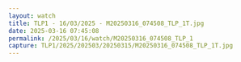 ```yaml
---
layout: watch
title: TLP1 - 16/03/2025 - M20250316_074508_TLP_1T.jpg
date: 2025-03-16 07:45:08
permalink: /2025/03/16/watch/M20250316_074508_TLP_1
capture: TLP1/2025/202503/20250315/M20250316_074508_TLP_1T.jpg
---
```

